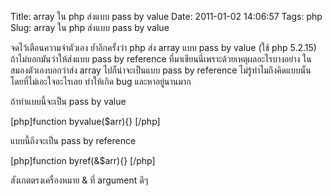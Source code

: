 Title: array ใน php ส่งแบบ pass by value 
Date: 2011-01-02 14:06:57
Tags: php 
Slug: array ใน php ส่งแบบ pass by value 


จดไว้เตือนความจำตัวเอง ย้ำอีกครั้งว่า php ส่ง array แบบ pass by value (ใช้ php 5.2.15) ถ้าไม่บอกมันว่าให้ส่งแบบ pass by reference ที่มาเขียนนี่เพราะด้วยเหตุผลอะไรบางอย่าง ในสมองตัวเองบอกว่าส่ง array ไปก็น่าจะเป็นแบบ pass by reference ไม่รู้ทำไมถึงคิดแบบนั้นโดยที่ไม่เอะใจอะไรเลย ทำให้เกิด bug และหาอยู่นานมาก

ถ้าทำแบบนี้จะเป็น pass by value

[php]function byvalue($arr){} [/php]

แบบนี้ถึงจะเป็น pass by reference

[php]function byref(&amp;$arr){} [/php]

สังเกตตรงเครื่องหมาย &amp; ที่ argument ดีๆ
